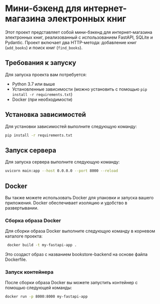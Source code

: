 # Мини-бэкенд для интернет-магазина электронных книг

Этот проект представляет собой мини-бэкенд для интернет-магазина электронных книг, реализованный с использованием
FastAPI, SQLite и Pydantic. Проект включает два HTTP-метода: добавление книг (`add_books`) и поиск книг (`find_books`).

## Требования к запуску

Для запуска проекта вам потребуется:

- Python 3.7 или выше
- Установленные зависимости (можно установить с помощью `pip install -r requirements.txt`)
- Docker (при необходимости)

## Установка зависимостей

Для установки зависимостей выполните следующую команду:

```bash
pip install -r requirements.txt
```

## Запуск сервера

Для запуска сервера выполните следующую команду:

```bash
uvicorn main:app --host 0.0.0.0 --port 8000 --reload
```

## Docker

Вы также можете использовать Docker для упаковки и запуска вашего приложения. Docker обеспечивает изоляцию и удобство в
развертывании.

### Сборка образа Docker

Для сборки образа Docker выполните следующую команду в корневом каталоге проекта:

```bash
 docker build -t my-fastapi-app .
```

Это создаст образ с названием bookstore-backend на основе файла Dockerfile.

### Запуск контейнера

После сборки образа Docker вы можете запустить контейнер с помощью следующей команды:

```bash
docker run -p 8000:8000 my-fastapi-app
```
